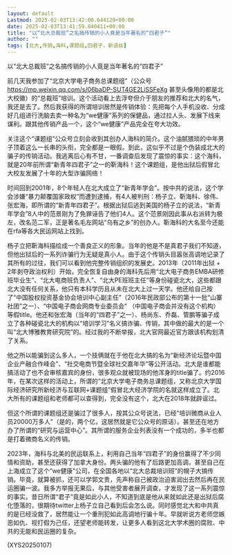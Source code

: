 ```yaml
---
layout: default
Lastmod: 2025-02-03T13:42:00.644129+00:00
date: 2025-02-03T13:41:59.840411+00:00
title: "以“北大总裁班”之名搞传销的小人竟是当年著名的“四君子”"
author: ""
tags: [北大,传销,海科,课题组,四君子，新语丝]
---
```


以“北大总裁班”之名搞传销的小人竟是当年著名的“四君子”

前几天我参加了“北京大学电子商务总课题组”（公众号 https://mp.weixin.qq.com/s/06baDP-SUT4GE2LiSSFeXg 甚至头像用的都是北大校徽）的“总裁班”培训。这个活动看上去浮夸但介于朋友的推荐和北大的名气，我还是去了。然后我获得的所谓培训居然是传销体验：先把每个人手机没收、分成好几组进行洗脑去卖一种名为“we健康”系列的保健品，通过拉人头、发展下线来谋利。跟其他传销产品一个，这个“we健康”产品完全在夸大功效。

关注这个“课题组”公众号立刻会收到其创办人海科的简介。这个油腻猥琐的中年男子顶着这么一长串的头衔，完全都是一眼假。到此，这似乎不过是个伪装成北大的骗子的传销活动。我逃离后心有不甘，一番调查后发现了震惊的事实：这个海科，就是20年前所谓“新青年四君子”之一的靳海科！这个课题组，是他出狱后假冒北大校友发展了十年的大型诈骗网络！

时间回到2001年，8个年轻人在北大成立了“新青年学会”。按中共的说法，这个学会涉嫌“暴力颠覆国家政权”而遭到逮捕，有4人被判刑：杨子立、靳海科、徐伟、张宏海，即所谓的“新青年四君子”。根据出狱后逃到美国的杨子立的说法，“新青年学会”8人中的范景刚为了免罪诬告了他们4人。这个范景刚因此事从右派转为极左，改名范二军，正是著名毛左网站“乌有之乡”的创办人。靳海科的大名至今还能在rfa等各大民运网站上找到。

杨子立把靳海科描绘成一个善良正义的形象。当年的他是不是真君子我们不知道，但他出狱后的一系列诈骗行为无疑是真小人。由于这个传销头目嚣张高调地记录了其所有的过往，我们可以看到他完整传销组织的发展史。2013年（2011年出狱 + 2年剥夺政治权利）开始，完全恢复自由身的海科先后用“北大电子商务EMBA研修班毕业生”、“北大电商班负责人”、“北大PE班班主任”等身份碰瓷北大，这些都跟北大没有任何关系，他只有本科学历且从未在北大上过一天学。他还给自己按了“中国股权投资基金协会培训中心副主任”（2016年民政部公布的第十一批“山寨社团”之一）、“中国电子商会网商专业委员会” （中国电子商会并没有这个机构）等假title。他还和张宏海（当年的“四君子”之一）、杨尚东、乔磊、管鹏等骗子成立了各种碰瓷北大的机构以“培训学习”名义搞诈骗、传销，其中做的最大的是一个叫“北大博雅教育研究院”的。经过我的不断举报，北大官网最近官方跟该机构划清了关系。

他之所以能骗到这么多人，一个技俩就在于他在北大搞的名为“新经济论坛暨中国企业产融合作峰会”、“社交电商节暨全球社交嘉年华”等公开活动。北大是谁都能搞活动了也不会审核嘉宾的身份，很多观众就被现场的他浑身的title骗了。约2016年，在某次这样的活动上，所谓的“北京大学电子商务总课题组，又称北京大学国际经济研究所新经济与互联网+课题组”假冒北大经济学院的名就这样成立了。北大所有的课题组和老师都可以查得到，完全没有这个，北大在2018年就辟谣过。

但这个所谓的课题组还是骗过了很多人，按其公众号说法，已经“培训微商从业人员20000万多人”（是的，两个亿，这居然就是它公众号的原话）。甚至还在地方办了所谓的“研究与运营中心”。其所谓的服务企业列表没有一个成功的，多半也都是打着微商名义的传销。

2023年，海科与北美的民运联系上，利用自己当年“四君子”的身份赢得了不少同情和资助，甚至还获得了加拿大身份。两头骗的他有了后路更加高调，甚至自己在上海成立了这个“we健康”公司，在全国各地以“北大总裁培训班”的幌子大搞传销。毕竟，就算被抓，还可以学郭文贵，先声称自己被政治迫害润出去然后再在民运圈骗一波。我多方举报无果后，与其他受害者展开调查，才发现了这一系列震惊的事实。昔日所谓“君子”竟是如此小人，不知道到底是他从来就如此还是出狱后腐化堕落的，很期待twitter上杨子立自己看到后会怎么说。同时感觉北大和中共真的是已经没救了，居然能让一个重刑犯如此高调地行骗十年。早就听说方老师您嫉恶如仇、视打假为己任，还望老师能转发，让更多人看到这北大学术圈的腐败、中共的无能和民运圈的复杂。

(XYS20250107)

